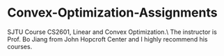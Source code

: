 # Convex-Optimization-Assignments
SJTU Course CS2601, Linear and Convex Optimization.\\
The instructor is Prof. Bo Jiang from John Hopcroft Center and I highly recommend his courses.
